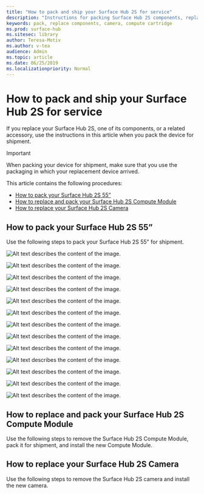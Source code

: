 ```yaml
---
title: "How to pack and ship your Surface Hub 2S for service"
description: "Instructions for packing Surface Hub 2S components, replacing the Compute cartridge, and replacing the camera"
keywords: pack, replace components, camera, compute cartridge
ms.prod: surface-hub
ms.sitesec: library
author: Teresa-Motiv
ms.author: v-tea
audience: Admin
ms.topic: article
ms.date: 06/25/2019
ms.localizationpriority: Normal
---
```


# How to pack and ship your Surface Hub 2S for service

If you replace your Surface Hub 2S, one of its components, or a related accessory, use the instructions in this article when you pack the device for shipment. 

>[!IMPORTANT]  
>When packing your device for shipment, make sure that you use the packaging in which your replacement device arrived.  

This article contains the following procedures:

- [How to pack your Surface Hub 2S 55”](#How-to-pack-your-Surface-Hub-2S-55”)  
- [How to replace and pack your Surface Hub 2S Compute Module](#How-to-replace-and-pack-your-Surface-Hub-2S-Compute-Module)  
- [How to replace your Surface Hub 2S Camera](#How-to-replace-your-Surface-Hub-2S-Camera)  

## How to pack your Surface Hub 2S 55”

Use the following steps to pack your Surface Hub 2S 55" for shipment.


![Alt text describes the content of the image.](/media/surface-hub-2s-repack-1.png)

![Alt text describes the content of the image.](/media/surface-hub-2s-repack-2.png)

![Alt text describes the content of the image.](/media/surface-hub-2s-repack-3.png)

![Alt text describes the content of the image.](/media/surface-hub-2s-repack-4.png)

![Alt text describes the content of the image.](/media/surface-hub-2s-repack-5.png)

![Alt text describes the content of the image.](/media/surface-hub-2s-repack-6.png)

![Alt text describes the content of the image.](/media/surface-hub-2s-repack-7.png)

![Alt text describes the content of the image.](/media/surface-hub-2s-repack-8.png)

![Alt text describes the content of the image.](/media/surface-hub-2s-repack-9.png)

![Alt text describes the content of the image.](/media/surface-hub-2s-repack-10.png)

![Alt text describes the content of the image.](/media/surface-hub-2s-repack-11.png)

![Alt text describes the content of the image.](/media/surface-hub-2s-repack-12.png)

![Alt text describes the content of the image.](/media/surface-hub-2s-repack-13.png)

## How to replace and pack your Surface Hub 2S Compute Module

Use the following steps to remove the Surface Hub 2S Compute Module, pack it for shipment, and install the new Compute Module.



## How to replace your Surface Hub 2S Camera

Use the following steps to remove the Surface Hub 2S camera and install the new camera.

